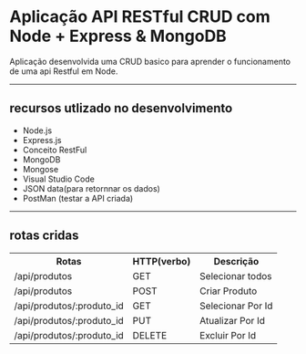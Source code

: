 

<h1> Aplicação API RESTful CRUD  com Node + Express & MongoDB</h1>

<p>
Aplicação  desenvolvida  uma CRUD basico para aprender o funcionamento de uma  api Restful em Node.   
</p>
<hr>

<div>
    <h2>recursos utlizado no desenvolvimento</h2>
    
<ul>
    <li>Node.js</li>
    <li>Express.js</li>
    <li>Conceito RestFul</li>
    <li>MongoDB</li>
    <li>Mongose</li>
    <li>Visual Studio  Code</li>
    <li>JSON data(para retornnar os dados)</li>
    <li>PostMan (testar a API criada)</li>

</ul>
<hr>
</div>

<div>
 <h2>rotas cridas</h2>

 <table>
    <tr>
    <th>Rotas</th>
    <th>HTTP(verbo)</th>
    <th>Descrição</th>
    </tr>
    <tr>
    <td>/api/produtos</td>
    <td>GET</td>
    <td>Selecionar todos</td>
    </tr>
    <tr>
    <td>/api/produtos</td>
    <td>POST</td>
    <td>Criar Produto</td>
    </tr>
    <tr>
    <td>/api/produtos/:produto_id</td>
    <td>GET</td>
    <td>Selecionar Por Id</td>
    </tr>
    <tr>
    <td>/api/produtos/:produto_id</td>
    <td>PUT</td>
    <td>Atualizar Por Id</td>
    </tr>
    <tr>
    <td>/api/produtos/:produto_id</td>
    <td>DELETE</td>
    <td>Excluir Por Id</td>
    </tr>
 
 </table>   
</div>